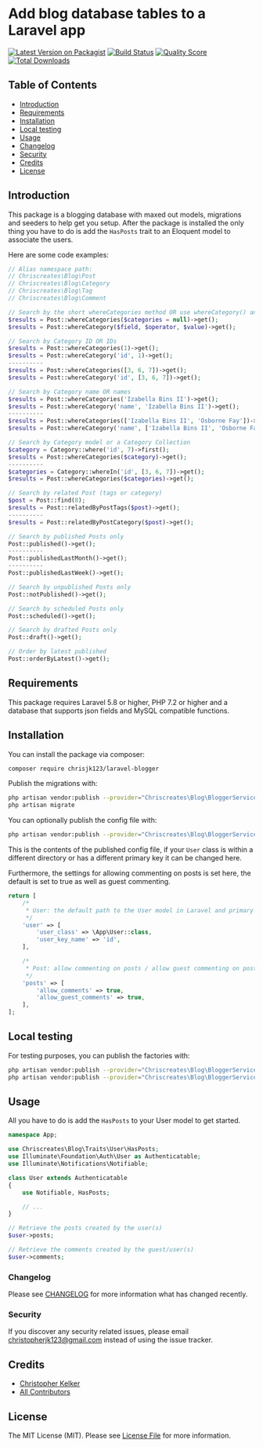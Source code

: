# Add blog database tables to a Laravel app

[![Latest Version on Packagist](https://img.shields.io/packagist/v/chrisjk123/laravel-blogger.svg?style=flat-square)](https://packagist.org/packages/chrisjk123/laravel-blogger)
[![Build Status](https://img.shields.io/travis/chrisjk123/laravel-blogger/master.svg?style=flat-square)](https://travis-ci.org/chrisjk123/laravel-blogger)
[![Quality Score](https://img.shields.io/scrutinizer/g/chrisjk123/laravel-blogger.svg?style=flat-square)](https://scrutinizer-ci.com/g/chrisjk123/laravel-blogger)
[![Total Downloads](https://img.shields.io/packagist/dt/chrisjk123/laravel-blogger.svg?style=flat-square)](https://packagist.org/packages/chrisjk123/laravel-blogger)

## Table of Contents

* [Introduction](#introduction)
* [Requirements](#requirements)
* [Installation](#installation)
* [Local testing](#local-testing)
* [Usage](#usage)
* [Changelog](#changelog)
* [Security](#security)
* [Credits](#credits)
* [License](#license)

## Introduction

This package is a blogging database with maxed out models, migrations and seeders to help get you setup. After the package is installed the only thing you have to do is add the `HasPosts` trait to an Eloquent model to associate the users.

Here are some code examples:

```php
// Alias namespace path:
// Chriscreates\Blog\Post
// Chriscreates\Blog\Category
// Chriscreates\Blog\Tag
// Chriscreates\Blog\Comment

// Search by the short whereCategories method OR use whereCategory() and specify the field
$results = Post::whereCategories($categories = null)->get();
$results = Post::whereCategory($field, $operator, $value)->get();

// Search by Category ID OR IDs
$results = Post::whereCategories(1)->get();
$results = Post::whereCategory('id', 1)->get();
----------
$results = Post::whereCategories([3, 6, 7])->get();
$results = Post::whereCategory('id', [3, 6, 7])->get();

// Search by Category name OR names
$results = Post::whereCategories('Izabella Bins II')->get();
$results = Post::whereCategory('name', 'Izabella Bins II')->get();
----------
$results = Post::whereCategories(['Izabella Bins II', 'Osborne Fay'])->get();
$results = Post::whereCategory('name', ['Izabella Bins II', 'Osborne Fay'])->get();

// Search by Category model or a Category Collection
$category = Category::where('id', 7)->first();
$results = Post::whereCategories($category)->get();
----------
$categories = Category::whereIn('id', [3, 6, 7])->get();
$results = Post::whereCategories($categories)->get();

// Search by related Post (tags or category)
$post = Post::find(8);
$results = Post::relatedByPostTags($post)->get();
----------
$results = Post::relatedByPostCategory($post)->get();

// Search by published Posts only
Post::published()->get();
----------
Post::publishedLastMonth()->get();
----------
Post::publishedLastWeek()->get();

// Search by unpublished Posts only
Post::notPublished()->get();

// Search by scheduled Posts only
Post::scheduled()->get();

// Search by drafted Posts only
Post::draft()->get();

// Order by latest published
Post::orderByLatest()->get();
```

## Requirements

This package requires Laravel 5.8 or higher, PHP 7.2 or higher and a database that supports json fields and MySQL compatible functions.

## Installation

You can install the package via composer:

```bash
composer require chrisjk123/laravel-blogger
```

Publish the migrations with:

```bash
php artisan vendor:publish --provider="Chriscreates\Blog\BloggerServiceProvider" --tag="migrations"
php artisan migrate
```

You can optionally publish the config file with:

```bash
php artisan vendor:publish --provider="Chriscreates\Blog\BloggerServiceProvider" --tag="config"
```

This is the contents of the published config file, if your `User` class is
within a different directory or has a different primary key it can be changed here.

Furthermore, the settings for allowing commenting on posts is set here, the default
is set to true as well as guest commenting.

```php
return [
    /*
     * User: the default path to the User model in Laravel and primary key
     */
    'user' => [
        'user_class' => \App\User::class,
        'user_key_name' => 'id',
    ],

    /*
     * Post: allow commenting on posts / allow guest commenting on posts
     */
    'posts' => [
        'allow_comments' => true,
        'allow_guest_comments' => true,
    ],
];
```

## Local testing

For testing purposes, you can publish the factories with:

```bash
php artisan vendor:publish --provider="Chriscreates\Blog\BloggerServiceProvider" --tag="factories"
php artisan vendor:publish --provider="Chriscreates\Blog\BloggerServiceProvider" --tag="seeders"
```

## Usage

All you have to do is add the `HasPosts` to your User model to get started.

``` php
namespace App;

use Chriscreates\Blog\Traits\User\HasPosts;
use Illuminate\Foundation\Auth\User as Authenticatable;
use Illuminate\Notifications\Notifiable;

class User extends Authenticatable
{
    use Notifiable, HasPosts;

    // ...
}

// Retrieve the posts created by the user(s)
$user->posts;

// Retrieve the comments created by the guest/user(s)
$user->comments;
```

### Changelog

Please see [CHANGELOG](CHANGELOG.md) for more information what has changed recently.

### Security

If you discover any security related issues, please email christopherjk123@gmail.com instead of using the issue tracker.

## Credits

- [Christopher Kelker](https://github.com/chrisjk123)
- [All Contributors](../../contributors)

## License

The MIT License (MIT). Please see [License File](LICENSE.md) for more information.
